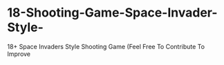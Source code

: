 # 18-Shooting-Game-Space-Invader-Style-
18+ Space Invaders Style Shooting Game (Feel Free To Contribute To Improve
